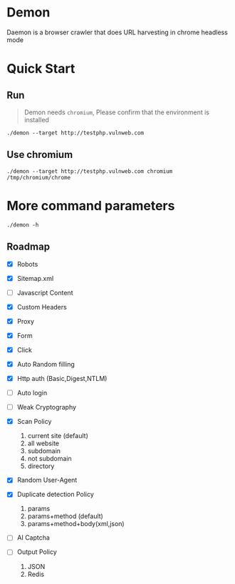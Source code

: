 # Demon

Daemon is a browser crawler that does URL harvesting in chrome headless mode

# Quick Start

## Run

> Demon needs `chromium`, Please confirm that the environment is installed

```shell
./demon --target http://testphp.vulnweb.com
```

## Use chromium

```shell
./demon --target http://testphp.vulnweb.com chromium /tmp/chromium/chrome
```

# More command parameters

```shell
./demon -h
```

## Roadmap

- [x] Robots
- [x] Sitemap.xml
- [ ] Javascript Content
- [x] Custom Headers
- [x] Proxy
- [x] Form
- [x] Click
- [x] Auto Random filling
- [x] Http auth (Basic,Digest,NTLM)
- [ ] Auto login
- [ ] Weak Cryptography
- [x] Scan Policy

    1. current site (default)
    2. all website
    3. subdomain
    4. not subdomain
    5. directory

- [x] Random User-Agent
- [x] Duplicate detection Policy

    1. params
    2. params+method (default)
    3. params+method+body(xml,json)

- [ ] AI Captcha
- [ ] Output Policy

    1. JSON
    2. Redis